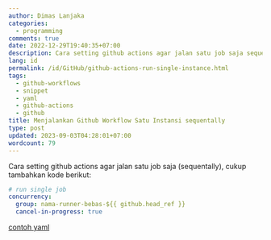 ```yaml
---
author: Dimas Lanjaka
categories:
  - programming
comments: true
date: 2022-12-29T19:40:35+07:00
description: Cara setting github actions agar jalan satu job saja sequentally
lang: id
permalink: /id/GitHub/github-actions-run-single-instance.html
tags:
  - github-workflows
  - snippet
  - yaml
  - github-actions
  - github
title: Menjalankan Github Workflow Satu Instansi sequentally
type: post
updated: 2023-09-03T04:28:01+07:00
wordcount: 79
---
```


Cara setting github actions agar jalan satu job saja (sequentally), cukup tambahkan kode berikut:
```yaml
# run single job
concurrency:
  group: nama-runner-bebas-${{ github.head_ref }}
  cancel-in-progress: true
```

[contoh yaml](https://github.com/dimaslanjaka/nodejs-package-types/blob/9b725279f6972e5357294430116b007aee01f32d/.github/workflows/build-release.yml#L25-L28)
